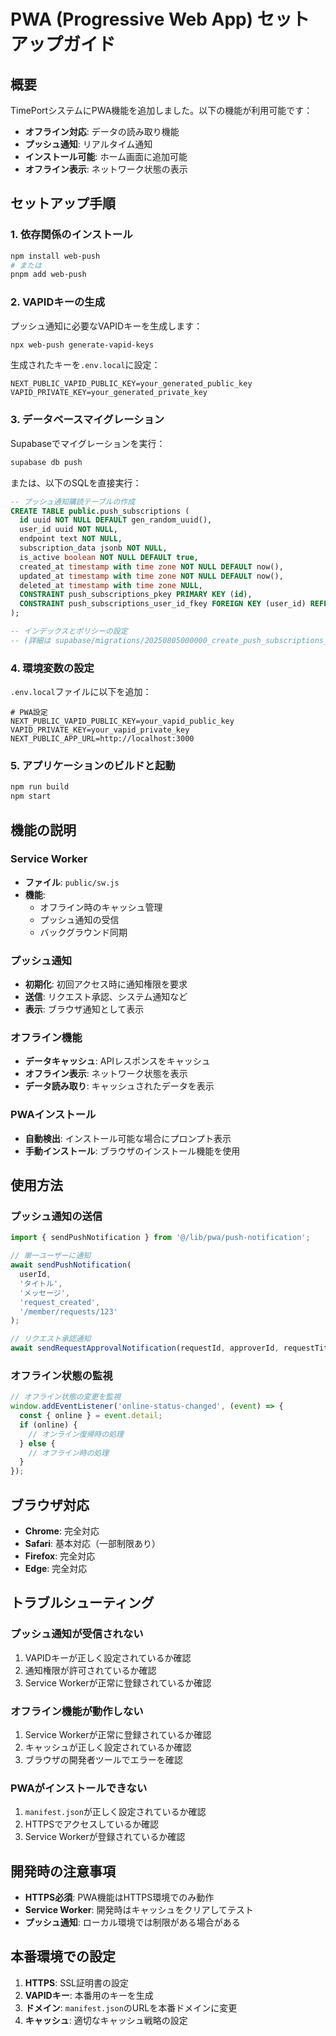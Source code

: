 # PWA (Progressive Web App) セットアップガイド

## 概要

TimePortシステムにPWA機能を追加しました。以下の機能が利用可能です：

- **オフライン対応**: データの読み取り機能
- **プッシュ通知**: リアルタイム通知
- **インストール可能**: ホーム画面に追加可能
- **オフライン表示**: ネットワーク状態の表示

## セットアップ手順

### 1. 依存関係のインストール

```bash
npm install web-push
# または
pnpm add web-push
```

### 2. VAPIDキーの生成

プッシュ通知に必要なVAPIDキーを生成します：

```bash
npx web-push generate-vapid-keys
```

生成されたキーを`.env.local`に設定：

```env
NEXT_PUBLIC_VAPID_PUBLIC_KEY=your_generated_public_key
VAPID_PRIVATE_KEY=your_generated_private_key
```

### 3. データベースマイグレーション

Supabaseでマイグレーションを実行：

```bash
supabase db push
```

または、以下のSQLを直接実行：

```sql
-- プッシュ通知購読テーブルの作成
CREATE TABLE public.push_subscriptions (
  id uuid NOT NULL DEFAULT gen_random_uuid(),
  user_id uuid NOT NULL,
  endpoint text NOT NULL,
  subscription_data jsonb NOT NULL,
  is_active boolean NOT NULL DEFAULT true,
  created_at timestamp with time zone NOT NULL DEFAULT now(),
  updated_at timestamp with time zone NOT NULL DEFAULT now(),
  deleted_at timestamp with time zone NULL,
  CONSTRAINT push_subscriptions_pkey PRIMARY KEY (id),
  CONSTRAINT push_subscriptions_user_id_fkey FOREIGN KEY (user_id) REFERENCES user_profiles(id) ON DELETE CASCADE
);

-- インデックスとポリシーの設定
-- (詳細は supabase/migrations/20250805000000_create_push_subscriptions_table.sql を参照)
```

### 4. 環境変数の設定

`.env.local`ファイルに以下を追加：

```env
# PWA設定
NEXT_PUBLIC_VAPID_PUBLIC_KEY=your_vapid_public_key
VAPID_PRIVATE_KEY=your_vapid_private_key
NEXT_PUBLIC_APP_URL=http://localhost:3000
```

### 5. アプリケーションのビルドと起動

```bash
npm run build
npm start
```

## 機能の説明

### Service Worker

- **ファイル**: `public/sw.js`
- **機能**:
  - オフライン時のキャッシュ管理
  - プッシュ通知の受信
  - バックグラウンド同期

### プッシュ通知

- **初期化**: 初回アクセス時に通知権限を要求
- **送信**: リクエスト承認、システム通知など
- **表示**: ブラウザ通知として表示

### オフライン機能

- **データキャッシュ**: APIレスポンスをキャッシュ
- **オフライン表示**: ネットワーク状態を表示
- **データ読み取り**: キャッシュされたデータを表示

### PWAインストール

- **自動検出**: インストール可能な場合にプロンプト表示
- **手動インストール**: ブラウザのインストール機能を使用

## 使用方法

### プッシュ通知の送信

```typescript
import { sendPushNotification } from '@/lib/pwa/push-notification';

// 単一ユーザーに通知
await sendPushNotification(
  userId,
  'タイトル',
  'メッセージ',
  'request_created',
  '/member/requests/123'
);

// リクエスト承認通知
await sendRequestApprovalNotification(requestId, approverId, requestTitle);
```

### オフライン状態の監視

```typescript
// オフライン状態の変更を監視
window.addEventListener('online-status-changed', (event) => {
  const { online } = event.detail;
  if (online) {
    // オンライン復帰時の処理
  } else {
    // オフライン時の処理
  }
});
```

## ブラウザ対応

- **Chrome**: 完全対応
- **Safari**: 基本対応（一部制限あり）
- **Firefox**: 完全対応
- **Edge**: 完全対応

## トラブルシューティング

### プッシュ通知が受信されない

1. VAPIDキーが正しく設定されているか確認
2. 通知権限が許可されているか確認
3. Service Workerが正常に登録されているか確認

### オフライン機能が動作しない

1. Service Workerが正常に登録されているか確認
2. キャッシュが正しく設定されているか確認
3. ブラウザの開発者ツールでエラーを確認

### PWAがインストールできない

1. `manifest.json`が正しく設定されているか確認
2. HTTPSでアクセスしているか確認
3. Service Workerが登録されているか確認

## 開発時の注意事項

- **HTTPS必須**: PWA機能はHTTPS環境でのみ動作
- **Service Worker**: 開発時はキャッシュをクリアしてテスト
- **プッシュ通知**: ローカル環境では制限がある場合がある

## 本番環境での設定

1. **HTTPS**: SSL証明書の設定
2. **VAPIDキー**: 本番用のキーを生成
3. **ドメイン**: `manifest.json`のURLを本番ドメインに変更
4. **キャッシュ**: 適切なキャッシュ戦略の設定
